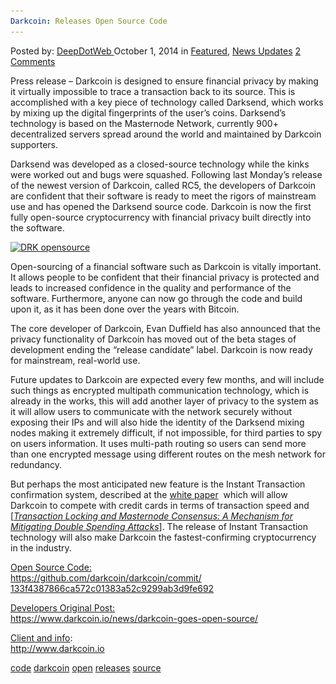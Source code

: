 ```yaml
---
Darkcoin: Releases Open Source Code
---
```

<article class="post-listing post-7252 post type-post status-publish format-standard has-post-thumbnail hentry  tag-code tag-darkcoin tag-open tag-releases tag-source">
    <div class="post-inner">
        <span>Posted by: <a href="https://www.deepdotweb.com/author/admin/" title="">DeepDotWeb </a></span>
    <span>October 1, 2014</span>
    <span>in <a href="https://www.deepdotweb.com/category/deepdot-news/" rel="category tag">Featured</a>, <a href="https://www.deepdotweb.com/category/news-updates/" rel="category tag">News Updates</a></span>
    <span><a href="https://www.deepdotweb.com/2014/10/01/darkcoin-releases-open-source-code/#comments">2 Comments</a></span>
    </p>
    <div class="clear"></div>
    <div class="entry">
    <p>Press release &#8211; Darkcoin is designed to ensure financial privacy by making it virtually impossible to trace a transaction back to its source. This is accomplished with a key piece of technology called Darksend, which works by mixing up the digital fingerprints of the user&#8217;s coins. Darksend’s technology is based on the Masternode Network, currently 900+ decentralized servers spread around the world and maintained by Darkcoin supporters.</p>
    <p>Darksend was developed as a closed-source technology while the kinks were worked out and bugs were squashed. Following last Monday&#8217;s release of the newest version of Darkcoin, called RC5, the developers of Darkcoin are confident that their software is ready to meet the rigors of mainstream use and has opened the Darksend source code. Darkcoin is now the first fully open-source cryptocurrency with financial privacy built directly into the software.</p>
    <p><a href="/imgs/2014/10/OpenSource1.png"><img class="aligncenter  wp-image-7253" src="/imgs/2014/10/OpenSource1.png" alt="DRK opensource" width="679" height="397" srcset="/imgs/2014/10/OpenSource1.png 1024w, /imgs/2014/10/OpenSource1-300x175.png 300w" sizes="(max-width: 679px) 100vw, 679px"/></a></p>
    <p>Open-sourcing of a financial software such as Darkcoin is vitally important. It allows people to be confident that their financial privacy is protected and leads to increased confidence in the quality and performance of the software. Furthermore, anyone can now go through the code and build upon it, as it has been done over the years with Bitcoin.</p>
    <p>The core developer of Darkcoin, Evan Duffield has also announced that the privacy functionality of Darkcoin has moved out of the beta stages of development ending the &#8220;release candidate&#8221; label. Darkcoin is now ready for mainstream, real-world use.</p>
    <p>Future updates to Darkcoin are expected every few months, and will include such things as encrypted multipath communication technology, which is already in the works, this will add another layer of privacy to the system as it will allow users to communicate with the network securely without exposing their IPs and will also hide the identity of the Darksend mixing nodes making it extremely difficult, if not impossible, for third parties to spy on users information. It uses multi-path routing so users can send more than one encrypted message using different routes on the mesh network for redundancy.</p>
    <p>But perhaps the most anticipated new feature is the Instant Transaction confirmation system, described at the <a href="https://www.darkcoin.io/downloads/InstantTX.pdf" target="_blank">white paper</a>  which will allow Darkcoin to compete with credit cards in terms of transaction speed and [<a href="https://www.darkcoin.io/downloads/InstantTX.pdf"><em>Transaction Locking and Masternode Consensus: A Mechanism for Mitigating Double Spending Attacks</em></a>]. The release of Instant Transaction technology will also make Darkcoin the fastest-confirming cryptocurrency in the industry.</p>
    <p><span style="text-decoration: underline;"> Open Source Code:</span><br/>
    <a href="https://github.com/darkcoin/darkcoin/commit/133f4387866ca572c01383a52c9299ab3d9fe692" target="_blank">https://github.com/darkcoin/<wbr/>darkcoin/commit/<wbr/>133f4387866ca572c01383a52c9299<wbr/>ab3d9fe692</a></p>
    <p><span style="text-decoration: underline;">Developers Original Post:</span><br/>
    <a href="https://www.darkcoin.io/news/darkcoin-goes-open-source/" target="_blank">https://www.darkcoin.io/news/<wbr/>darkcoin-goes-open-source/</a></p>
    <p><span style="text-decoration: underline;">Client and info</span>:<br/>
    <a href="http://www.darkcoin.io" target="_blank">http://www.darkcoin.io</a></p>
    </div>
    <a href="https://www.deepdotweb.com/tag/code/" rel="tag">code</a> <a href="https://www.deepdotweb.com/tag/darkcoin/" rel="tag">darkcoin</a> <a href="https://www.deepdotweb.com/tag/open/" rel="tag">open</a> <a href="https://www.deepdotweb.com/tag/releases/" rel="tag">releases</a> <a href="https://www.deepdotweb.com/tag/source/" rel="tag">source</a></span> <span style="display:none" class="updated">2014-10-01</span>
    <div style="display:none" class="vcard author" itemprop="author" itemscope itemtype="http://schema.org/Person"><strong class="fn" itemprop="name">
    </div>
</article>

